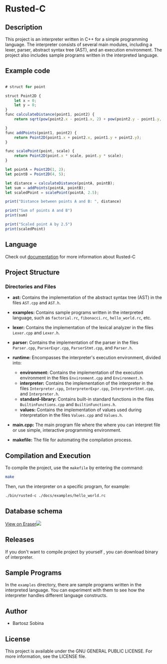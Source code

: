 # Rusted-C

## Description

This project is an interpreter written in C++ for a simple programming language.
The interpreter consists of several main modules, including a lexer, parser, abstract syntax tree (AST), and an execution environment.
The project also includes sample programs written in the interpreted language.

## Example code

```javascript

# struct for point

struct Point2D {
    let x = 0;
    let y = 0;
}
func calculateDistance(point1, point2) {
    return sqrt(pow(point2.x - point1.x, 2) + pow(point2.y - point1.y, 2));

}
func addPoints(point1, point2) {
    return Point2D(point1.x + point2.x, point1.y + point2.y);
}

func scalePoint(point, scale) {
    return Point2D(point.x * scale, point.y * scale);
}

let pointA = Point2D(1, 2);
let pointB = Point2D(4, 5);

let distance = calculateDistance(pointA, pointB);
let sum = addPoints(pointA, pointB);
let scaledPoint = scalePoint(pointA, 2.5);

print("Distance between points A and B: ", distance)

print("Sum of points A and B")
print(sum)

print("Scaled point A by 2.5")
print(scaledPoint)

```

## Language

Check out [documentation](./docs/DOCS.md) for more information about Rusted-C

## Project Structure

### Directories and Files

- **ast:** Contains the implementation of the abstract syntax tree (AST) in the files `AST.cpp` and `AST.h`.
- **examples:** Contains sample programs written in the interpreted language, such as `factorial.rc`, `fibonacci.rc`, `hello_world.rc`, etc.
- **lexer:** Contains the implementation of the lexical analyzer in the files `Lexer.cpp` and `Lexer.h`.

- **parser:** Contains the implementation of the parser in the files `Parser.cpp`, `ParserExpr.cpp`, `ParserStmt.cpp`, and `Parser.h`.

- **runtime:** Encompasses the interpreter's execution environment, divided into:

  - **environment:** Contains the implementation of the execution environment in the files `Environment.cpp` and `Environment.h`.
  - **interpreter:** Contains the implementation of the interpreter in the files `Interpreter.cpp`, `InterpreterExpr.cpp`, `InterpreterStmt.cpp`, and `Interpreter.h`.
  - **standard-library:** Contains built-in standard functions in the files `BuiltinFunctions.cpp` and `BuiltinFunctions.h`.
  - **values:** Contains the implementation of values used during interpretation in the files `Values.cpp` and `Values.h`.

- **main.cpp:** The main program file where the where you can interpret file or use simple, interactive programming environment.

- **makefile:** The file for automating the compilation process.

## Compilation and Execution

To compile the project, use the `makefile` by entering the command:

```bash
make
```

Then, run the interpreter on a specific program, for example:

```bash
./bin/rusted-c ./docs/examples/hello_world.rc
```

## Database schema

[View on Eraser![](https://app.eraser.io/workspace/nrWL7B6P3bva4eyQud2i/preview?elements=VifTgxVz9uevyVL68GwRug&type=embed)](https://app.eraser.io/workspace/nrWL7B6P3bva4eyQud2i?elements=VifTgxVz9uevyVL68GwRug)

## Releases

If you don't want to compile project by yourself , you can download binary of interpreter.

## Sample Programs

In the `examples` directory, there are sample programs written in the interpreted language. You can experiment with them to see how the interpreter handles different language constructs.

## Author

- Bartosz Sobina

## License

This project is available under the GNU GENERAL PUBLIC LICENSE. For more information, see the LICENSE file.
